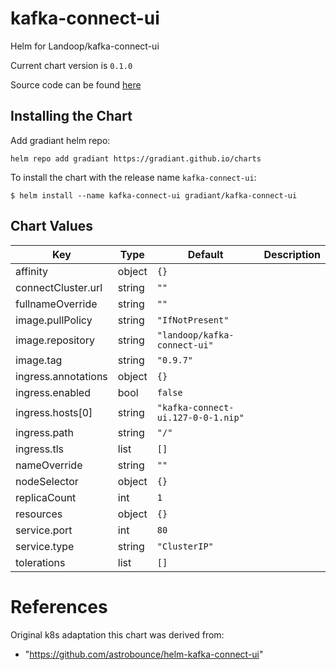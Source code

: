 kafka-connect-ui
================
Helm for Landoop/kafka-connect-ui

Current chart version is `0.1.0`

Source code can be found [here](https://github.com/Landoop/kafka-connect-ui)

## Installing the Chart

Add gradiant helm repo:

```
helm repo add gradiant https://gradiant.github.io/charts
```

To install the chart with the release name `kafka-connect-ui`:

```
$ helm install --name kafka-connect-ui gradiant/kafka-connect-ui
```

## Chart Values

| Key | Type | Default | Description |
|-----|------|---------|-------------|
| affinity | object | `{}` |  |
| connectCluster.url | string | `""` |  |
| fullnameOverride | string | `""` |  |
| image.pullPolicy | string | `"IfNotPresent"` |  |
| image.repository | string | `"landoop/kafka-connect-ui"` |  |
| image.tag | string | `"0.9.7"` |  |
| ingress.annotations | object | `{}` |  |
| ingress.enabled | bool | `false` |  |
| ingress.hosts[0] | string | `"kafka-connect-ui.127-0-0-1.nip"` |  |
| ingress.path | string | `"/"` |  |
| ingress.tls | list | `[]` |  |
| nameOverride | string | `""` |  |
| nodeSelector | object | `{}` |  |
| replicaCount | int | `1` |  |
| resources | object | `{}` |  |
| service.port | int | `80` |  |
| service.type | string | `"ClusterIP"` |  |
| tolerations | list | `[]` |  |

# References

 Original k8s adaptation this chart was derived from:
  - "https://github.com/astrobounce/helm-kafka-connect-ui"

